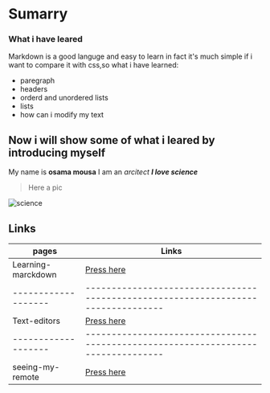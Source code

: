# Sumarry 
### What i have leared

Markdown is a good languge and easy to learn in fact it's much simple if i want to compare it with css,so what i have learned:

* paregraph
* headers
* orderd and unordered lists
* lists
* how can i modify my text

## Now i will show some of what i leared by introducing myself
My name is **osama mousa**
I am an *arcitect*
***I love science***
>Here a pic

![science](https://www.for9a.com/images/blog/2019/05/26/640x360-3chilliwack-scienceworldontheroad.png)

## Links
pages              | Links
-------------------|---------------------------------------------------------------------------------
Learning-marckdown | [Press here](https://osamamousa204.github.io/learning-journal/learning-markdown)
-------------------|---------------------------------------------------------------------------------
Text-editors       | [Press here](https://osamamousa204.github.io/learning-journal/Text-editors)
-------------------|---------------------------------------------------------------------------------
seeing-my-remote   | [Press here](https://osamamousa204.github.io/learning-journal/seeing-my-remote)